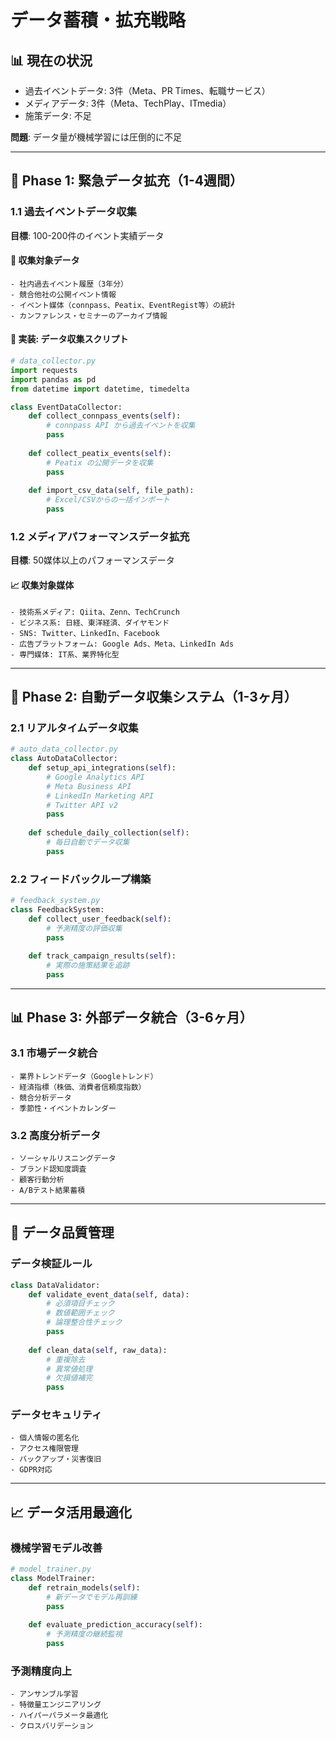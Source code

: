 # データ蓄積・拡充戦略

## 📊 現在の状況
- 過去イベントデータ: 3件（Meta、PR Times、転職サービス）
- メディアデータ: 3件（Meta、TechPlay、ITmedia）
- 施策データ: 不足

**問題**: データ量が機械学習には圧倒的に不足

---

## 🚀 Phase 1: 緊急データ拡充（1-4週間）

### 1.1 過去イベントデータ収集
**目標**: 100-200件のイベント実績データ

#### 📝 収集対象データ
```
- 社内過去イベント履歴（3年分）
- 競合他社の公開イベント情報
- イベント媒体（connpass、Peatix、EventRegist等）の統計
- カンファレンス・セミナーのアーカイブ情報
```

#### 🔧 実装: データ収集スクリプト
```python
# data_collector.py
import requests
import pandas as pd
from datetime import datetime, timedelta

class EventDataCollector:
    def collect_connpass_events(self):
        # connpass API から過去イベントを収集
        pass
    
    def collect_peatix_events(self):
        # Peatix の公開データを収集
        pass
    
    def import_csv_data(self, file_path):
        # Excel/CSVからの一括インポート
        pass
```

### 1.2 メディアパフォーマンスデータ拡充
**目標**: 50媒体以上のパフォーマンスデータ

#### 📈 収集対象媒体
```
- 技術系メディア: Qiita、Zenn、TechCrunch
- ビジネス系: 日経、東洋経済、ダイヤモンド
- SNS: Twitter、LinkedIn、Facebook
- 広告プラットフォーム: Google Ads、Meta、LinkedIn Ads
- 専門媒体: IT系、業界特化型
```

---

## 🔄 Phase 2: 自動データ収集システム（1-3ヶ月）

### 2.1 リアルタイムデータ収集
```python
# auto_data_collector.py
class AutoDataCollector:
    def setup_api_integrations(self):
        # Google Analytics API
        # Meta Business API  
        # LinkedIn Marketing API
        # Twitter API v2
        pass
    
    def schedule_daily_collection(self):
        # 毎日自動でデータ収集
        pass
```

### 2.2 フィードバックループ構築
```python
# feedback_system.py
class FeedbackSystem:
    def collect_user_feedback(self):
        # 予測精度の評価収集
        pass
    
    def track_campaign_results(self):
        # 実際の施策結果を追跡
        pass
```

---

## 📊 Phase 3: 外部データ統合（3-6ヶ月）

### 3.1 市場データ統合
```
- 業界トレンドデータ（Googleトレンド）
- 経済指標（株価、消費者信頼度指数）
- 競合分析データ
- 季節性・イベントカレンダー
```

### 3.2 高度分析データ
```
- ソーシャルリスニングデータ
- ブランド認知度調査
- 顧客行動分析
- A/Bテスト結果蓄積
```

---

## 💾 データ品質管理

### データ検証ルール
```python
class DataValidator:
    def validate_event_data(self, data):
        # 必須項目チェック
        # 数値範囲チェック
        # 論理整合性チェック
        pass
    
    def clean_data(self, raw_data):
        # 重複除去
        # 異常値処理
        # 欠損値補完
        pass
```

### データセキュリティ
```
- 個人情報の匿名化
- アクセス権限管理
- バックアップ・災害復旧
- GDPR対応
```

---

## 📈 データ活用最適化

### 機械学習モデル改善
```python
# model_trainer.py
class ModelTrainer:
    def retrain_models(self):
        # 新データでモデル再訓練
        pass
    
    def evaluate_prediction_accuracy(self):
        # 予測精度の継続監視
        pass
```

### 予測精度向上
```
- アンサンブル学習
- 特徴量エンジニアリング
- ハイパーパラメータ最適化
- クロスバリデーション
``` 
